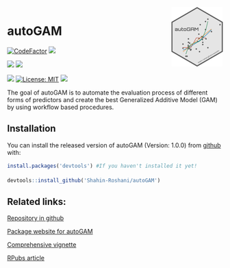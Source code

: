 
<img src='man/figures/logo.png' align="right" height="139" />

# autoGAM

<!-- badges: start -->
[![CodeFactor](https://www.codefactor.io/repository/github/Shahin-Roshani/autoGAM/badge)](https://www.codefactor.io/repository/github/Shahin-Roshani/autoGAM)
[![](https://codecov.io/gh/Shahin-Roshani/autoGAM/branch/master/graph/badge.svg)](https://codecov.io/gh/Shahin-Roshani/autoGAM)

[![](https://img.shields.io/badge/lifecycle-maturing-blue.svg)](https://lifecycle.r-lib.org/articles/stages.html#maturing)
[![](https://img.shields.io/github/last-commit/Shahin-Roshani/autoGAM.svg)](https://github.com/Shahin-Roshani/autoGAM/commits/master)

[![](https://img.shields.io/badge/devel%20version-1.0.0-blue.svg)](https://github.com/Shahin-Roshani/autoGAM)
[![License:
MIT](https://img.shields.io/badge/license-MIT-blue.svg)](https://cran.r-project.org/web/licenses/MIT)
[![](https://img.shields.io/github/languages/code-size/Shahin-Roshani/autoGAM.svg)](https://github.com/Shahin-Roshani/autoGAM)
<!-- badges: end -->

The goal of autoGAM is to automate the evaluation process of different
forms of predictors and create the best Generalized Additive Model (GAM)
by using workflow based procedures.

## Installation

You can install the released version of autoGAM (Version: 1.0.0) from
[github](https://github.com/) with:

``` r
install.packages('devtools') #If you haven't installed it yet!

devtools::install_github('Shahin-Roshani/autoGAM')
```

## Related links:

[Repository in github](https://github.com/Shahin-Roshani/autoGAM)

[Package website for autoGAM](https://shahin-roshani.github.io/autoGAM/)

[Comprehensive
vignette](https://shahin-roshani.github.io/autoGAM/articles/autoGAM.html)

[RPubs article](https://rpubs.com/ShahinRoshani/autoGAM)
